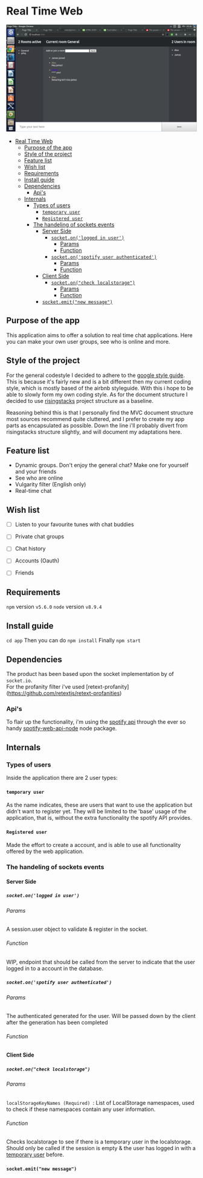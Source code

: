 # Real Time Web
![Main image](main-image.png)
- [Real Time Web](#real-time-web)
    - [Purpose of the app](#purpose-of-the-app)
    - [Style of the project](#style-of-the-project)
    - [Feature list](#feature-list)
    - [Wish list](#wish-list)
    - [Requirements](#requirements)
    - [Install guide](#install-guide)
    - [Dependencies](#dependencies)
        - [Api's](#apis)
    - [Internals](#internals)
        - [Types of users](#types-of-users)
            - [`temporary user`](#temporary-user)
            - [`Registered user`](#registered-user)
        - [The handeling of sockets events](#the-handeling-of-sockets-events)
            - [Server Side](#server-side)
                - [`socket.on('logged in user')`](#socketonlogged-in-user)
                    - [Params](#params)
                    - [Function](#function)
                - [`socket.on('spotify user authenticated')`](#socketonspotify-user-authenticated)
                    - [Params](#params)
                    - [Function](#function)
            - [Client Side](#client-side)
                - [`socket.on("check localstorage")`](#socketoncheck-localstorage)
                    - [Params](#params)
                    - [Function](#function)
            - [`socket.emit("new message")`](#socketemitnew-message)

## Purpose of the app
This application aims to offer a solution to real time chat applications. Here you can make your own user groups, see who is online and more.

## Style of the project
For the general codestyle I decided to adhere to the [google style guide](https://google.github.io/styleguide/jsguide.html). This is because it's fairly new and is a bit different then my current coding style, which is mostly based of the airbnb styleguide. With this i hope to be able to slowly form my own coding style.
As for the document structure I decided to use [risingstacks](https://blog.risingstack.com/node-hero-node-js-project-structure-tutorial/) project structure as a baseline.   

Reasoning behind this is that I personally find the MVC document structure most sources recommend quite cluttered, and I prefer to create my app parts as encapsulated as possible.  Down the line i'll probably divert from risingstacks structure slightly, and will document my adaptations here. 

## Feature list

- Dynamic groups. Don't enjoy the general chat? Make one for yourself and your friends
- See who are online
- Vulgarity filter (English only)
- Real-time chat


## Wish list

- [ ] Listen to your favourite tunes with chat buddies
- [ ] Private chat groups
- [ ] Chat history
- [ ] Accounts (Oauth)
- [ ] Friends


## Requirements

`npm` version `v5.6.0`
`node` version `v8.9.4`


## Install guide
```cd app```
Then you can do 
```npm install```
Finally
```npm start```

## Dependencies
The product has been based upon the socket implementation by of `socket.io`.  
For the profanity filter i've used [retext-profanity] (https://github.com/retextjs/retext-profanities)

### Api's
To flair up the functionality, i'm using the [spotify api](https://developer.spotify.com/web-api/) through the ever so handy [spotify-web-api-node](https://github.com/thelinmichael/spotify-web-api-node) node package.

## Internals

### Types of users
Inside the application there are 2 user types:

#### `temporary user`
As the name indicates, these are users that want to use the application but didn't want to register yet. They will be limited to the 'base' usage of the application, that is, without the extra functionality the spotify API provides.

#### `Registered user`
Made the effort to create a account, and is able to use all functionality offered by the web application.


### The handeling of sockets events

#### Server Side

##### `socket.on('logged in user')` 
###### Params
A session.user object to validate & register in the socket.
###### Function
WIP, endpoint that should be called from the server to indicate that the user logged in to a account in the database. 


##### `socket.on('spotify user authenticated')`
###### Params
The authenticated generated for the user. Will be passed down by the client after the generation has been completed
###### Function

#### Client Side

##### `socket.on("check localstorage")` 
###### Params
`localStorageKeyNames (Required) `: List of LocalStorage namespaces, used to check if these namespaces contain any user information.  

###### Function
Checks localstorage to see if there is a temporary user in the localstorage. Should only be called if the session is empty & the user has logged in with a [temporary user](#temporary-user) before.

#### `socket.emit("new message")`

